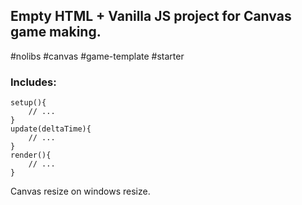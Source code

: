 ## Empty HTML + Vanilla JS project for Canvas game making.
#nolibs #canvas #game-template #starter

### Includes:
    setup(){
        // ...
    }
    update(deltaTime){
        // ...
    }
    render(){
        // ...
    }

Canvas resize on windows resize.